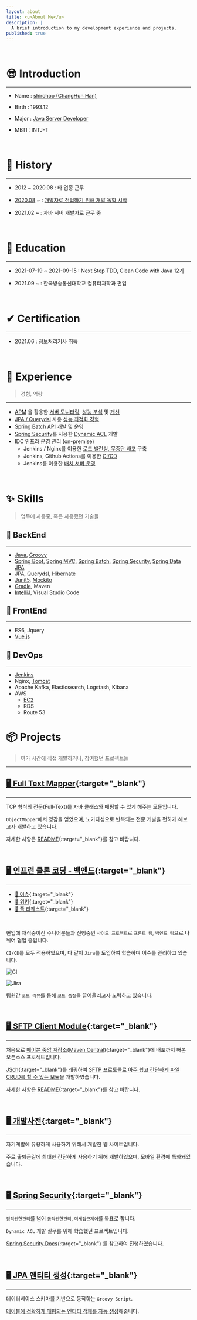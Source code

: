 ```yaml
---
layout: about
title: <u>About Me</u>
description: |
  A brief introduction to my development experience and projects.
published: true
---
```


<br />

# 😎 Introduction

---

- Name :  <u>shirohoo (ChangHun Han)</u>

- Birth : 1993.12

- Major : <u>Java Server Developer</u>

- MBTI : INTJ-T

<br />

# 📖 History

---

- 2012 ~ 2020.08 : 타 업종 근무

- <u>2020.08</u> ~ : <u>개발자로 전업하기 위해 개발 독학 시작</u>

- 2021.02 ~ : 자바 서버 개발자로 근무 중

<br />

# 📜 Education

---

- 2021-07-19 ~ 2021-09-15 : Next Step TDD, Clean Code with Java 12기

- 2021.09 ~ : 한국방송통신대학교 컴퓨터과학과 편입

<br />

# ✔ Certification

---

- 2021.06 : 정보처리기사 취득

<br />

# 👏 Experience

> 경험, 역량

---

- <u>APM</u> 을 활용한 <u>서버 모니터링</u>, <u>성능 분석</u> 및 <u>개선</u>
- <u>JPA / Querydsl</u> 사용 <u>성능 최적화 경험</u>
- <u>Spring Batch API</u> 개발 및 운영
- <u>Spring Security</u>를 사용한 <u>Dynamic ACL</u> 개발
- IDC 인프라 운영 관리 (on-premise)
    - Jenkins / Nginx를 이용한 <u>로드 밸런싱, 무중단 배포</u> 구축
    - Jenkins, Github Actions를 이용한 <u>CI/CD</u>
    - Jenkins를 이용한 <u>배치 서버 운영</u>

<br />

# ✨ Skills

> 업무에 사용중, 혹은 사용했던 기술들

## 🔐 BackEnd

---

- <u>Java</u>, <u>Groovy</u>
- <u>Spring Boot</u>, <u>Spring MVC</u>, <u>Spring Batch</u>, <u>Spring Security</u>, <u>Spring Data JPA</u>
- <u>JPA</u>, <u>Querydsl</u>, <u>Hibernate</u>
- <u>Junit5</u>, <u>Mockito</u>
- <u>Gradle</u>, Maven
- <u>IntelliJ</u>, Visual Studio Code

## 🎨 FrontEnd

---

- ES6, Jquery
- <u>Vue.js</u>

## 🕋 DevOps

---

- <u>Jenkins</u>
- Nginx, <u>Tomcat</u>
- Apache Kafka, Elasticsearch, Logstash, Kibana
- AWS
    - <u>EC2</u>
    - RDS
    - Route 53

# 📦 Projects

> 여가 시간에 직접 개발하거나, 참여했던 프로젝트들

---

## [🖥 Full Text Mapper](https://github.com/shirohoo/full-text-mapper){:target="_blank"}

---

TCP 형식의 전문(Full-Text)를 자바 클래스와 매핑할 수 있게 해주는 모듈입니다.

`ObjectMapper`에서 영감을 얻었으며, 노가다성으로 반복되는 전문 개발을 편하게 해보고자 개발하고 있습니다.

자세한 사항은 [README](https://github.com/shirohoo/full-text-mapper/blob/main/README.md){:target="_blank"}를 참고 바랍니다.

<br />

## [🖥 인프런 클론 코딩 - 백엔드](https://github.com/Ark-inflearn/inflearn-clone-back){:target="_blank"}

---

- [📜 이슈](https://github.com/Ark-inflearn/inflearn-clone-back/issues){:target="_blank"}
- [📜 위키](https://github.com/Ark-inflearn/inflearn-clone-back/wiki){:target="_blank"}
- [📜 풀 리퀘스트](https://github.com/Ark-inflearn/inflearn-clone-back/pulls){:target="_blank"}

<br />

현업에 재직중이신 주니어분들과 진행중인 `사이드 프로젝트`로 `프론트 팀`, `백엔드 팀`으로 나뉘어 협업 중입니다. 

`CI/CD`를 모두 적용하였으며, 다 같이 `Jira`를 도입하여 학습하며 이슈를 관리하고 있습니다.

![CI](https://user-images.githubusercontent.com/71188307/131324482-803a4b44-8d9b-4257-9a2a-dac9102ec464.png)

![Jira](https://user-images.githubusercontent.com/71188307/131324607-827b188f-7400-44dd-8a14-de866644dd40.png)

팀원간 `코드 리뷰`를 통해 `코드 품질`을 끌어올리고자 노력하고 있습니다.

<br />

## [🖥 SFTP Client Module](https://github.com/shirohoo/sftp-client){:target="_blank"}

---

처음으로 [메이븐 중앙 저장소(Maven Central)](https://mvnrepository.com/artifact/io.github.shirohoo/sftp-client){:target="_blank"}에 배포까지 해본 오픈소스 프로젝트입니다.

[JSch](https://github.com/is/jsch){:target="_blank"}를 래핑하여 <u>SFTP 프로토콜로 아주 쉽고 간단하게 파일 CRUD를 할 수 있는 모듈</u>을 개발하였습니다.

자세한 사항은 [README](https://github.com/shirohoo/sftp-client/blob/master/README.md){:target="_blank"}를 참고 바랍니다.

<br />

## [🖥 개발사전](http://15.165.178.142/#/){:target="_blank"}

---

자기계발에 유용하게 사용하기 위해서 개발한 웹 사이트입니다.

주로 출퇴근길에 최대한 간단하게 사용하기 위해 개발하였으며, 모바일 환경에 특화돼있습니다.

<br />

## [🖥 Spring Security](https://github.com/shirohoo/spring-security-dynamic-acl){:target="_blank"}

---

`정적권한관리`를 넘어 `동적권한관리`, `미세접근제어`를 목표로 합니다.

`Dynamic ACL` 개발 실무를 위해 학습했던 프로젝트입니다.

[Spring Security Docs](https://docs.spring.io/spring-security/site/docs/current/reference/html5/){:target="_blank"} 를 참고하여 진행하였습니다.

<br />


## [🖥 JPA 엔티티 생성](https://github.com/shirohoo/create-automation-jpa-entity){:target="_blank"}

---

데이터베이스 스키마를 기반으로 동작하는 `Groovy Script`.

<u>테이블에 정확하게 매핑되는 엔티티 객체를 자동 생성</u>해줍니다.

<br />
